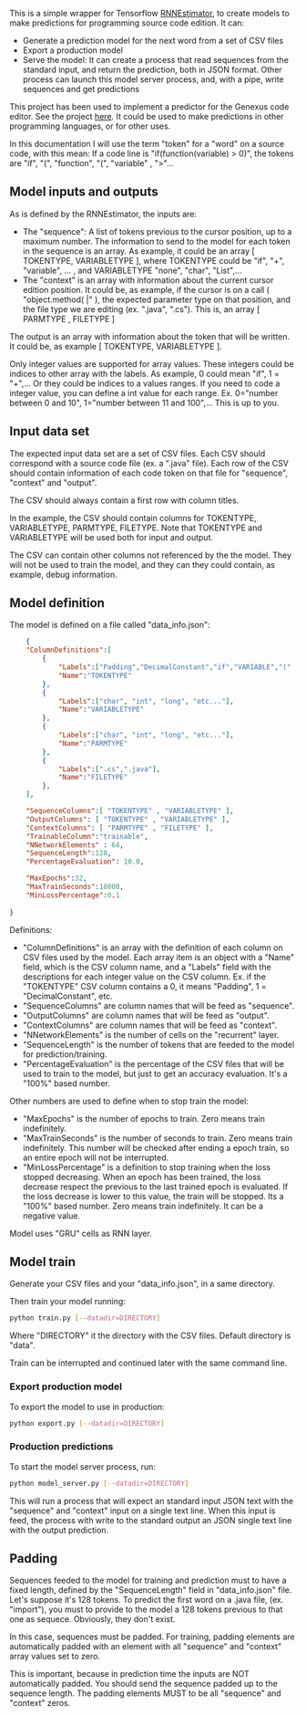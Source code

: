 
This is a simple wrapper for Tensorflow [RNNEstimator](https://www.tensorflow.org/api_docs/python/tf/contrib/estimator/RNNEstimator), to
create models to make predictions for programming source code edition.
It can:

* Generate a prediction model for the next word  from a set of CSV files
* Export a production model
* Serve the model: It can create a process that read sequences from the standard input, and return the prediction, both in JSON format.
  Other process can launch this model server process, and, with a pipe, write sequences and get predictions


This project has been used to implement a predictor for the Genexus code editor. See the project [here](http://lsigxextensions.sourceforge.net/prediccion.shtml). It could be used to make predictions in other programming languages, or for other uses.

In this documentation I will use the term "token" for a "word" on a source code, with this mean: If a code line is "if(function(variable) > 0)", the tokens are "if", "(", "function", "(", "variable" , ">"...

## Model inputs and outputs

As is defined by the RNNEstimator, the inputs are:
* The "sequence": A list of tokens previous to the cursor position, up to a maximum number. The information to send to the model for each
  token in the sequence is an array. As example, it could be an array [ TOKENTYPE, VARIABLETYPE ], where TOKENTYPE could be "if", "+",
  "variable", ... , and VARIABLETYPE "none", "char", "List<int>",...
* The "context" is an array with information about the current cursor edition position. It could be, as example, if the cursor is on a call
  ( "object.method( |" ), the expected parameter type on that position, and the file type we are editing (ex. ".java", ".cs"). This is, an
  array [ PARMTYPE , FILETYPE ]

The output is an array with information about the token that will be written. It could be, as example [ TOKENTYPE, VARIABLETYPE ].

Only integer values are supported for array values. These integers could be indices to other array with the labels. As example, 0 could mean
"if", 1 = "+",... Or they could be indices to a values ranges. If you need to code a integer value, you can define a int value for each range. Ex. 0="number between 0 and 10", 1="number between 11 and 100",... This is up to you.

## Input data set

The expected input data set are a set of CSV files. Each CSV should correspond with a source code file (ex. a ".java" file). Each row of the
CSV should contain information of each code token on that file for "sequence", "context" and "output".

The CSV should always contain a first row with column titles.

In the example, the CSV should contain columns for TOKENTYPE, VARIABLETYPE, PARMTYPE, FILETYPE. Note that TOKENTYPE and VARIABLETYPE will
be used both for input and output.

The CSV can contain other columns not referenced by the the model. They will not be used to train the model, and they can they could contain, 
as example, debug information.

## Model definition

The model is defined on a file called "data_info.json":

```json
    {
    "ColumnDefinitions":[
        {
            "Labels":["Padding","DecimalConstant","if","VARIABLE","(" , "etc..." ],
            "Name":"TOKENTYPE"
        },
        {
            "Labels":["char", "int", "long", "etc..."],
            "Name":"VARIABLETYPE"
        },
        {
            "Labels":["char", "int", "long", "etc..."],
            "Name":"PARMTYPE"
        },
        {
            "Labels":[".cs",".java"],
            "Name":"FILETYPE"
        },
    ],

    "SequenceColumns":[ "TOKENTYPE" , "VARIABLETYPE" ],
    "OutputColumns": [ "TOKENTYPE" , "VARIABLETYPE" ],
    "ContextColumns": [ "PARMTYPE" , "FILETYPE" ],
    "TrainableColumn":"trainable", 
    "NNetworkElements" : 64,
    "SequenceLength":128,
    "PercentageEvaluation": 10.0,

    "MaxEpochs":32,
    "MaxTrainSeconds":18000,
    "MinLossPercentage":0.1
    
}
```

Definitions:
* "ColumnDefinitions" is an array with the definition of each column on CSV files used by the model. Each array item is an object with
  a "Name" field, which is the CSV column name, and a "Labels" field with the descriptions for each integer value on the CSV column.
  Ex. if the "TOKENTYPE" CSV column contains a 0, it means "Padding", 1 = "DecimalConstant", etc.
* "SequenceColumns" are column names that will be feed as "sequence".
* "OutputColumns" are column names that will be feed as "output".
* "ContextColumns" are column names that will be feed as "context".
* "NNetworkElements" is the number of cells on the "recurrent" layer.
* "SequenceLength" is the number of tokens that are feeded to the model for prediction/training.
* "PercentageEvaluation" is the percentage of the CSV files that will be used to train to the model, but just to get an accuracy evaluation.
  It's a "100%" based number.

Other numbers are used to define when to stop train the model:
* "MaxEpochs" is the number of epochs to train. Zero means train indefinitely.
* "MaxTrainSeconds" is the number of seconds to train. Zero means train indefinitely. This number will be checked after ending a epoch train,
  so an entire epoch will not be interrupted.
* "MinLossPercentage" is a definition to stop training when the loss stopped decreasing. When an epoch has been trained, the loss decrease 
  respect the previous to the last trained epoch is evaluated. If the loss decrease is lower to this value, the train will be stopped.
  Its a "100%" based number. Zero means train indefinitely. It can be a negative value.

Model uses "GRU" cells as RNN layer.

## Model train

Generate your CSV files and your "data_info.json", in a same directory. 


Then train your model running:

```bash
python train.py [--datadir=DIRECTORY]
```

Where "DIRECTORY" it the directory with the CSV files. Default directory is "data".

Train can be interrupted and continued later with the same command line.

### Export production model

To export the model to use in production:

```bash
python export.py [--datadir=DIRECTORY]
```

### Production predictions

To start the model server process, run:

```bash
python model_server.py [--datadir=DIRECTORY]
```

This will run a process that will expect an standard input JSON text with the "sequence" and "context" input on a single text line.
When this input is feed, the process with write to the standard output an JSON single text line with the output prediction.

## Padding

Sequences feeded to the model for training and prediction must to have a fixed length, defined by the "SequenceLength" field in 
"data_info.json" file. Let's suppose it's 128 tokens. To predict the first
word on a .java file, (ex. "import"), you must to provide to the model a 128 tokens previous to that one as sequece. 
Obviously, they don't exist.

In this case, sequences must be padded. For training, padding elements are automatically padded with an element with all "sequence" and "context" array values set to zero. 

This is important, because in prediction time the inputs are NOT automatically padded. You should send the sequence padded up to the
sequence length. The padding elements MUST to be all "sequence" and "context" zeros.


